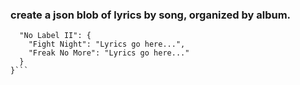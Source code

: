### create a json blob of lyrics by song, organized by album.
  ```{
    "No Label II": {
      "Fight Night": "Lyrics go here...",
      "Freak No More": "Lyrics go here..."
    }
  }```

